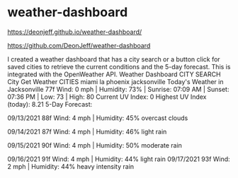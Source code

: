 # weather-dashboard

https://deonjeff.github.io/weather-dashboard/

https://github.com/DeonJeff/weather-dashboard



I created a weather dashboard that has a city search or a button click for saved cities to retrieve the current conditions and the 5-day forecast. This is integrated with the OpenWeather API.
 Weather Dashboard 
CITY SEARCH
City
Get Weather
CITIES
miami
la
phoenix
jacksonville
Today's Weather in Jacksonville
77f
Wind: 0 mph | Humidity: 73% | Sunrise: 07:09 AM | Sunset: 07:36 PM | Low: 73 | High: 80
Current UV Index: 0
Highest UV Index (today): 8.21
5-Day Forecast:

09/13/2021
88f
Wind: 4 mph | Humidity: 45%
overcast clouds

09/14/2021
87f
Wind: 4 mph | Humidity: 46%
light rain

09/15/2021
90f
Wind: 4 mph | Humidity: 50%
moderate rain

09/16/2021
91f
Wind: 4 mph | Humidity: 44%
light rain
09/17/2021
93f
Wind: 2 mph | Humidity: 44%
heavy intensity rain